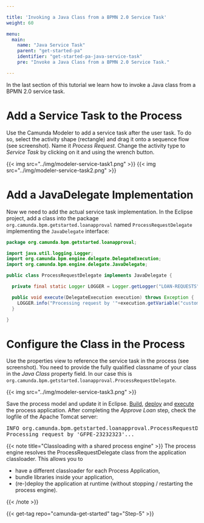 ```yaml
---

title: 'Invoking a Java Class from a BPMN 2.0 Service Task'
weight: 60

menu:
  main:
    name: "Java Service Task"
    parent: "get-started-pa"
    identifier: "get-started-pa-java-service-task"
    pre: "Invoke a Java Class from a BPMN 2.0 Service Task."

---
```



In the last section of this tutorial we learn how to invoke a Java class from a BPMN 2.0 service task.


# Add a Service Task to the Process

Use the Camunda Modeler to add a service task after the user task. To do so, select the activity shape (rectangle) and drag it onto a sequence flow (see screenshot). Name it *Process Request*. Change the activity type to *Service Task* by clicking on it and using the wrench button.


{{< img src="../img/modeler-service-task1.png" >}}
{{< img src="../img/modeler-service-task2.png" >}}


# Add a JavaDelegate Implementation

Now we need to add the actual service task implementation. In the Eclipse project, add a class into the package `org.camunda.bpm.getstarted.loanapproval` named `ProcessRequestDelegate` implementing the `JavaDelegate` interface:

```java
package org.camunda.bpm.getstarted.loanapproval;

import java.util.logging.Logger;
import org.camunda.bpm.engine.delegate.DelegateExecution;
import org.camunda.bpm.engine.delegate.JavaDelegate;

public class ProcessRequestDelegate implements JavaDelegate {

  private final static Logger LOGGER = Logger.getLogger("LOAN-REQUESTS");

  public void execute(DelegateExecution execution) throws Exception {
    LOGGER.info("Processing request by '"+execution.getVariable("customerId")+"'...");
  }

}
```


# Configure the Class in the Process

Use the properties view to reference the service task in the process (see screenshot). You need to provide the fully qualified classname of your class in the *Java Class* property field. In our case this is `org.camunda.bpm.getstarted.loanapproval.ProcessRequestDelegate`.

{{< img src="../img/modeler-service-task3.png" >}}

Save the process model and update it in Eclipse. [Build](../deploy/#build-the-web-application-with-maven), [deploy](../deploy/#deploy-to-apache-tomcat) and [execute](../forms/#re-build-and-deploy) the process application. After completing the *Approve Loan* step, check the logfile of the Apache Tomcat server:

<pre class="console">
INFO org.camunda.bpm.getstarted.loanapproval.ProcessRequestDelegate.execute
Processing request by 'GFPE-23232323'...
</pre>

{{< note title="Classloading with a shared process engine" >}}
The process engine resolves the ProcessRequestDelegate class from the application classloader. This allows you to

* have a different classloader for each Process Application,
* bundle libraries inside your application,
* (re-)deploy the application at runtime (without stopping / restarting the process engine).

{{< /note >}}

{{< get-tag repo="camunda-get-started" tag="Step-5" >}}
